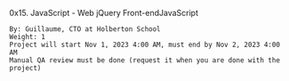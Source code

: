 0x15. JavaScript - Web jQuery
Front-endJavaScript

    By: Guillaume, CTO at Holberton School
    Weight: 1
    Project will start Nov 1, 2023 4:00 AM, must end by Nov 2, 2023 4:00 AM
    Manual QA review must be done (request it when you are done with the project)
